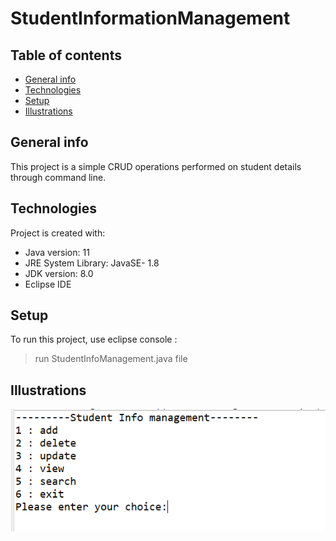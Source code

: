 # StudentInformationManagement
## Table of contents
* [General info](#general-info)
* [Technologies](#technologies)
* [Setup](#setup)
* [Illustrations](#illustrations)

## General info
This project is a simple CRUD operations performed on student details through command line.
	
## Technologies
Project is created with:
* Java version: 11
* JRE System Library: JavaSE- 1.8
* JDK version: 8.0
* Eclipse IDE
	
## Setup
To run this project, use eclipse console :
  >run StudentInfoManagement.java file 
## Illustrations
![App flow](./images/app.jpg)
